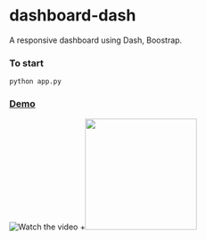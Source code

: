 # dashboard-dash
A responsive dashboard using Dash, Boostrap.

### To start
```
python app.py
```
### [Demo](https://youtu.be/iv2nhQ6A0KI)

![Watch the video](https://j.gifs.com/71gN9B.gif)
+<img src="/art/sample.gif?raw=true" width="200px">
